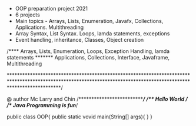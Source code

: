 - OOP preparation project 2021
- 6 projects
- Main topics - Arrays, Lists, Enumeration, Javafx, Collections, Applications. Multithreading
- Array Syntax, List Syntax. Loops, lamda statements, exceptions
- Event handling, inheritance, Classes, Object creation

/**** Arrays, Lists, Enumeration, Loops, Exception Handling, lamda statements
******* Applications, Collections, Interface, Javaframe, Multithreading

*******************************************************************************************************************************************************************/



@ author Mc Larry and Chin
/****************************/
/** Hello World ****/
/***** Java Programming is fun***/

public class OOP{
public static vovid main(String[] args){
}
}
